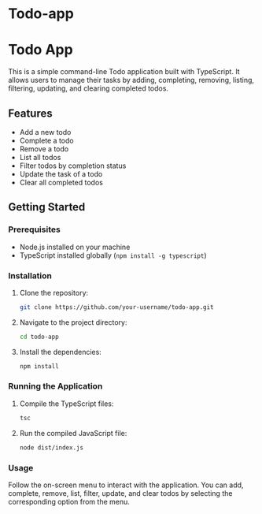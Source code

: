 # Todo-app
# Todo App

This is a simple command-line Todo application built with TypeScript. It allows users to manage their tasks by adding, completing, removing, listing, filtering, updating, and clearing completed todos.

## Features

- Add a new todo
- Complete a todo
- Remove a todo
- List all todos
- Filter todos by completion status
- Update the task of a todo
- Clear all completed todos

## Getting Started

### Prerequisites

- Node.js installed on your machine
- TypeScript installed globally (`npm install -g typescript`)

### Installation

1. Clone the repository:
    ```sh
    git clone https://github.com/your-username/todo-app.git
    ```
2. Navigate to the project directory:
    ```sh
    cd todo-app
    ```
3. Install the dependencies:
    ```sh
    npm install
    ```

### Running the Application

1. Compile the TypeScript files:
    ```sh
    tsc
    ```
2. Run the compiled JavaScript file:
    ```sh
    node dist/index.js
    ```

### Usage

Follow the on-screen menu to interact with the application. You can add, complete, remove, list, filter, update, and clear todos by selecting the corresponding option from the menu.

